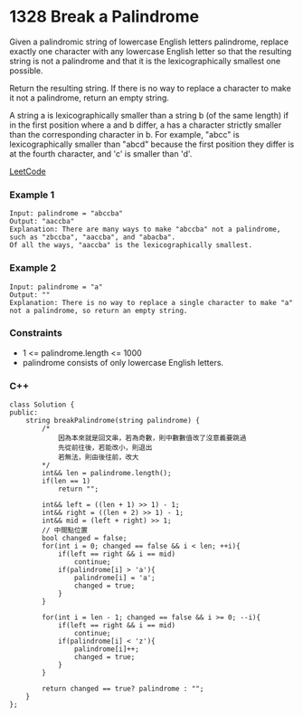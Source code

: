 # 1328 Break a Palindrome

Given a palindromic string of lowercase English letters palindrome, replace exactly one character with any lowercase English letter so that the resulting string is not a palindrome and that it is the lexicographically smallest one possible.

Return the resulting string. If there is no way to replace a character to make it not a palindrome, return an empty string.

A string a is lexicographically smaller than a string b (of the same length) if in the first position where a and b differ, a has a character strictly smaller than the corresponding character in b. For example, "abcc" is lexicographically smaller than "abcd" because the first position they differ is at the fourth character, and 'c' is smaller than 'd'.


[LeetCode](https://leetcode.cn/problems/break-a-palindrome/description/)

### Example 1

```
Input: palindrome = "abccba"
Output: "aaccba"
Explanation: There are many ways to make "abccba" not a palindrome, such as "zbccba", "aaccba", and "abacba".
Of all the ways, "aaccba" is the lexicographically smallest.
```

### Example 2

```
Input: palindrome = "a"
Output: ""
Explanation: There is no way to replace a single character to make "a" not a palindrome, so return an empty string.
```

### Constraints

* 1 <= palindrome.length <= 1000
* palindrome consists of only lowercase English letters.

### C++ 

```
class Solution {
public:
    string breakPalindrome(string palindrome) {
        /*
            因為本來就是回文串，若為奇數，則中數數值改了沒意義要跳過
            先從前往後，若能改小，則退出
            若無法，則由後往前，改大
        */
        int&& len = palindrome.length();
        if(len == 1)
            return "";

        int&& left = ((len + 1) >> 1) - 1;
        int&& right = ((len + 2) >> 1) - 1;
        int&& mid = (left + right) >> 1; 
        // 中間點位置
        bool changed = false;
        for(int i = 0; changed == false && i < len; ++i){
            if(left == right && i == mid)
                continue;
            if(palindrome[i] > 'a'){
                palindrome[i] = 'a';
                changed = true;
            }
        }

        for(int i = len - 1; changed == false && i >= 0; --i){
            if(left == right && i == mid)
                continue;
            if(palindrome[i] < 'z'){
                palindrome[i]++;
                changed = true;
            }
        }

        return changed == true? palindrome : "";
    }
};
```